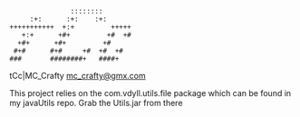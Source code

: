                    ::::::::          
         :+:      :+:    :+:         
    +++++++++++  +:+         +++++   
       +:+      +#+         +#  +#   
      +#+      +#+         +#        
     #+#      #+#     +#  +#  +#     
    ###       ########+   ####+      

 tCc|MC_Crafty
 mc_crafty@gmx.com

 This project relies on the com.vdyll.utils.file package
 which can be found in my javaUtils repo.
 Grab the Utils.jar from there
